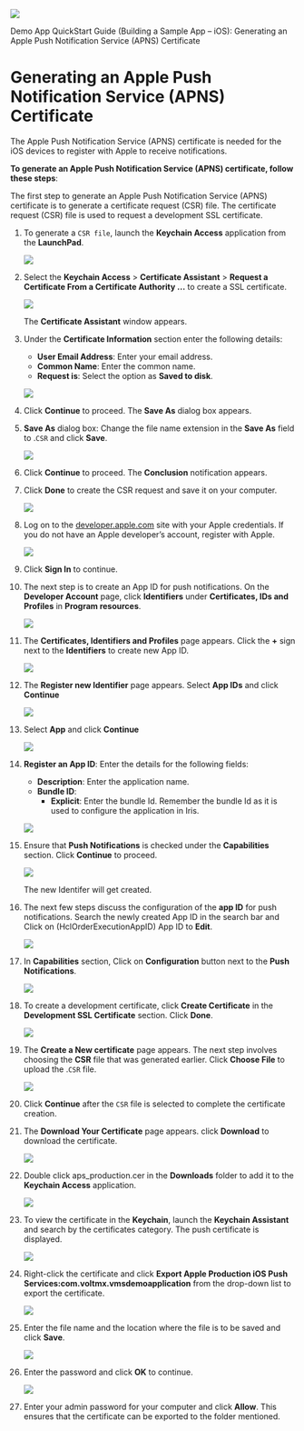                            

[![](Resources/Images/pdf.png)](http://docs.voltmx.com/8_x_PDFs/messaging/voltmx_foundry_engagement_services_quick_start_guide_build_sample_app_apple_ios.pdf "VoltMX Foundry Engagement Services Quick Start Guide – Building a Sample App – Apple iOS")

Demo App QuickStart Guide (Building a Sample App – iOS): Generating an Apple Push Notification Service (APNS) Certificate

Generating an Apple Push Notification Service (APNS) Certificate
================================================================

The Apple Push Notification Service (APNS) certificate is needed for the iOS devices to register with Apple to receive notifications.

**To generate an Apple Push Notification Service (APNS) certificate, follow these steps**:

The first step to generate an Apple Push Notification Service (APNS) certificate is to generate a certificate request (CSR) file. The certificate request (CSR) file is used to request a development SSL certificate.

1.  To generate a `CSR file`, launch the **Keychain Access** application from the **LaunchPad**.
    

    ![](Resources/Images/image4_595x376.png)

    
2.  Select the **Keychain Access** > **Certificate Assistant** > **Request a Certificate From a Certificate Authority ...** to create a SSL certificate.
    

    ![](Resources/Images/image5_594x363.png)

    
    The **Certificate Assistant** window appears.
    
3.  Under the **Certificate Information** section enter the following details:
    *   **User Email Address**: Enter your email address.
    *   **Common Name**: Enter the common name.
    *   **Request is**: Select the option as **Saved to disk**.


    ![](Resources/Images/image6_555x400.png)

    
4.  Click **Continue** to proceed. The **Save As** dialog box appears.
5.  **Save As** dialog box: Change the file name extension in the **Save As** field to .`CSR` and click **Save**.
    

    ![](Resources/Images/image7_594x419.png)

    
6.  Click **Continue** to proceed. The **Conclusion** notification appears.
7.  Click **Done** to create the CSR request and save it on your computer.

    
    ![](Resources/Images/image8_591x421.png)

    
8.  Log on to the [developer.apple.com](http://developer.apple.com/) site with your Apple credentials. If you do not have an Apple developer’s account, register with Apple.
    

    ![](Resources/Images/1.png)

    
9.  Click **Sign In** to continue.

10. The next step is to create an App ID for push notifications. On the **Developer Account** page, click **Identifiers** under **Certificates, IDs and Profiles** in **Program resources**.


    ![](Resources/Images/2.png)


11. The **Certificates, Identifiers and Profiles** page appears. Click the **+** sign next to the **Identifiers** to create new App ID.
    
    ![](Resources/Images/3.png)


12. The **Register new Identifier** page appears. Select **App IDs** and click **Continue**


    ![](Resources/Images/4.png)


13. Select **App** and click **Continue**


    ![](Resources/Images/5.png)


14. **Register an App ID**: Enter the details for the following fields:
    *   **Description**: Enter the application name.
    *   **Bundle ID**:
        *   **Explicit**: Enter the bundle Id. Remember the bundle Id as it is used to configure the application in Iris.
        

    ![](Resources/Images/6.png)
        

15. Ensure that **Push Notifications** is checked under the **Capabilities** section. Click **Continue** to proceed.
    

    ![](Resources/Images/7.png)
    

    The new Identifer will get created.
    
16. The next few steps discuss the configuration of the **app ID** for push notifications. Search the newly created App ID in the search bar and Click on (HclOrderExecutionAppID) App ID to **Edit**.
    

    ![](Resources/Images/8.png)
    

17. In **Capabilities** section, Click on **Configuration** button next to the **Push Notifications**.
    
    ![](Resources/Images/9.png)

18. To create a development certificate, click **Create Certificate** in the **Development SSL Certificate** section. Click **Done**.
    
    ![](Resources/Images/10.png)
    
19. The **Create a New certificate** page appears. The next step involves choosing the **CSR** file that was generated earlier. Click **Choose File** to upload the .`CSR` file.
    
    ![](Resources/Images/11.png)
    
20. Click **Continue** after the `CSR` file is selected to complete the certificate creation.
    
21. The **Download Your Certificate** page appears. click **Download** to download the certificate.
    

    ![](Resources/Images/12.png)

    
22. Double click aps\_production.cer in the **Downloads** folder to add it to the **Keychain Access** application.
    
    ![](Resources/Images/image20_598x376.png)
    
23. To view the certificate in the **Keychain**, launch the **Keychain Assistant** and search by the certificates category. The push certificate is displayed.
    
    ![](Resources/Images/image21_597x353.png)
    
24. Right-click the certificate and click **Export Apple Production iOS Push Services:com.voltmx.vmsdemoapplication** from the drop-down list to export the certificate.
    

    ![](Resources/Images/image22_590x350.png)
    

25. Enter the file name and the location where the file is to be saved and click **Save**.
    

    ![](Resources/Images/image23.png)

    
26. Enter the password and click **OK** to continue.
    
    ![](Resources/Images/image24_406x274.png)
    
27. Enter your admin password for your computer and click **Allow**. This ensures that the certificate can be exported to the folder mentioned.
